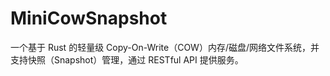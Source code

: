 # MiniCowSnapshot
一个基于 Rust 的轻量级 Copy-On-Write（COW）内存/磁盘/网络文件系统，并支持快照（Snapshot）管理，通过 RESTful API 提供服务。
